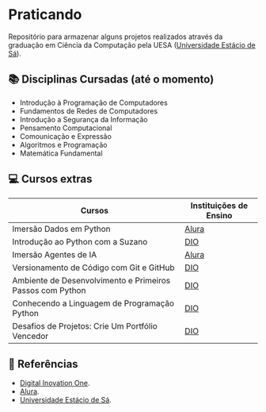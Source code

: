 
# Praticando
Repositório para armazenar alguns projetos realizados através da graduação em Ciência da Computação pela UESA ([Universidade Estácio de Sá](https://estacio.br)).

## 📚 Disciplinas Cursadas (até o momento)
- Introdução à Programação de Computadores
- Fundamentos de Redes de Computadores
- Introdução a Segurança da Informação
- Pensamento Computacional
- Comounicação e Expressão
- Algoritmos e Programação
- Matemática Fundamental 

## 💻 Cursos extras
| Cursos | Instituições de Ensino |
|-------|----------|
| Imersão Dados em Python | [Alura](https://cursos.alura.com.br/imer0soes) |
| Introdução ao Python com a Suzano | [DIO](https://www.dio.me/) |
| Imersão Agentes de IA | [Alura](https://cursos.alura.com.br/imersoes) |
| Versionamento de Código com Git e GitHub | [DIO](https://www.dio.me/) |
| Ambiente de Desenvolvimento e Primeiros Passos com Python | [DIO](https://www.dio.me/)|
| Conhecendo a Linguagem de Programação Python | [DIO](https://www.dio.me/) |
| Desafios de Projetos: Crie Um Portfólio Vencedor | [DIO](https://www.dio.me/) | 



## 🔎 Referências
- [Digital Inovation One](https://www.dio.me/).
- [Alura](https://cursos.alura.com.br/).
- [Universidade Estácio de Sá](https://estacio.br).

